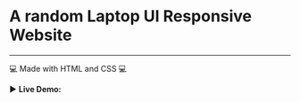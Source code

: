 # A random Laptop UI Responsive Website

---

:computer: Made with HTML and CSS :computer:

:arrow_forward: **Live Demo:**
